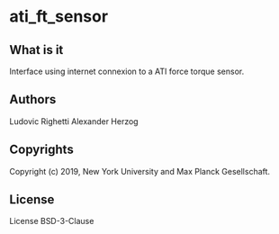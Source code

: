 # ati_ft_sensor

## What is it

Interface using internet connexion to a ATI force torque sensor.

## Authors

Ludovic Righetti
Alexander Herzog

## Copyrights

Copyright (c) 2019, New York University and Max Planck Gesellschaft.

## License

License BSD-3-Clause
